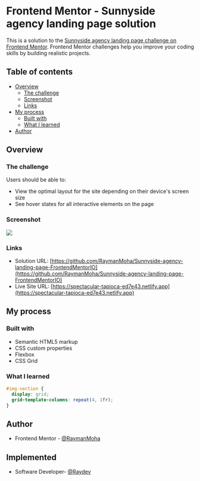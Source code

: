 # Frontend Mentor - Sunnyside agency landing page solution

This is a solution to the [Sunnyside agency landing page challenge on Frontend Mentor](https://www.frontendmentor.io/challenges/sunnyside-agency-landing-page-7yVs3B6ef). Frontend Mentor challenges help you improve your coding skills by building realistic projects.

## Table of contents

- [Overview](#overview)
  - [The challenge](#the-challenge)
  - [Screenshot](#screenshot)
  - [Links](#links)
- [My process](#my-process)
  - [Built with](#built-with)
  - [What I learned](#what-i-learned)
- [Author](#author)

## Overview

### The challenge

Users should be able to:

- View the optimal layout for the site depending on their device's screen size
- See hover states for all interactive elements on the page

### Screenshot

![](./screenshot.jpg)

### Links

- Solution URL: [https://github.com/RaymanMoha/Sunnyside-agency-landing-page-FrontendMentorIO](https://github.com/RaymanMoha/Sunnyside-agency-landing-page-FrontendMentorIO)
- Live Site URL: [https://spectacular-tapioca-ed7e43.netlify.app](https://spectacular-tapioca-ed7e43.netlify.app)

## My process

### Built with

- Semantic HTML5 markup
- CSS custom properties
- Flexbox
- CSS Grid

### What I learned

```css
#img-section {
  display: grid;
  grid-template-columns: repeat(4, 1fr);
}
```

## Author

- Frontend Mentor - [@RaymanMoha](https://www.frontendmentor.io/profile/RaymanMoha)

## Implemented

- Software Developer- [@Raydev](https://www.figma.com/proto/uAOs4kXwCSHS5CdKpKk82t/Figma-first-prototype?page-id=0%3A1&node-id=1%3A2&viewport=241%2C48%2C0.37&scaling=min-zoom&starting-point-node-id=1%3A2)

